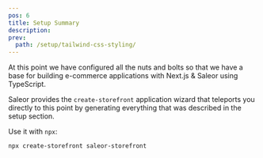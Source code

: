 ```yaml
---
pos: 6
title: Setup Summary 
description:
prev:
  path: /setup/tailwind-css-styling/
---
```


At this point we have configured all the nuts and bolts so that we have a base for building e-commerce applications with Next.js & Saleor using TypeScript.

Saleor provides the `create-storefront` application wizard that teleports you directly to this point by generating everything that was described in the setup section.

Use it with `npx`:

```
npx create-storefront saleor-storefront
```